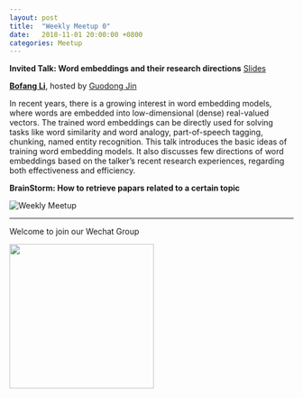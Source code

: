 ```yaml
---
layout: post
title:  "Weekly Meetup 0"
date:   2018-11-01 20:00:00 +0800
categories: Meetup
---
```


**Invited Talk: Word embeddings and their research directions** [Slides](http://iir.ruc.edu.cn/~meetup/meetup_2018_11_03.pptx)

**[Bofang Li](http://bofang.stat-nba.com)**, hosted by [Guodong Jin](http://iir.ruc.edu.cn/~guodong/)

In recent years, there is a growing interest in word embedding models, where words are embedded into low-dimensional (dense) real-valued vectors. The trained word embeddings can be directly used for solving tasks like word similarity and word analogy, part-of-speech tagging, chunking, named entity recognition.
This talk introduces the basic ideas of training word embedding models. It also discusses few directions of word embeddings based on the talker’s recent research experiences, regarding both effectiveness and efficiency. 

**BrainStorm: How to retrieve papars related to a certain topic**

![Weekly Meetup](/meetup/images/poster-2018-11-03.jpg)

<hr/>

Welcome to join our Wechat Group

<img src="/meetup/images/wechat_group.jpg" width="256" height="256" align="center">
